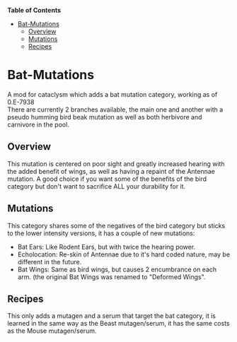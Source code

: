 <!-- START doctoc generated TOC please keep comment here to allow auto update -->
<!-- DON'T EDIT THIS SECTION, INSTEAD RE-RUN doctoc TO UPDATE -->
**Table of Contents**

- [Bat-Mutations](#bat-mutations)
    - [Overview](#overview)
    - [Mutations](#mutations)
    - [Recipes](#recipes)

<!-- END doctoc generated TOC please keep comment here to allow auto update -->

# Bat-Mutations

A mod for cataclysm which adds a bat mutation category, working as of 0.E-7938  
There are currently 2 branches available, the main one and another with a pseudo humming bird beak mutation as well as
both herbivore and carnivore in the pool.

## Overview

This mutation is centered on poor sight and greatly increased hearing with the added benefit of wings, as well as having
a repaint of the Antennae mutation. A good choice if you want some of the benefits of the bird category but don't want
to sacrifice ALL your durability for it.

## Mutations

This category shares some of the negatives of the bird category but sticks to the lower intensity versions, it has a
couple of new mutations:

- Bat Ears: Like Rodent Ears, but with twice the hearing power.
- Echolocation: Re-skin of Antennae due to it's hard coded nature, may be different in the future.
- Bat Wings: Same as bird wings, but causes 2 encumbrance on each arm. (the original Bat Wings was renamed to "Deformed
  Wings".

## Recipes

This only adds a mutagen and a serum that target the bat category, it is learned in the same way as the Beast
mutagen/serum, it has the same costs as the Mouse mutagen/serum.
